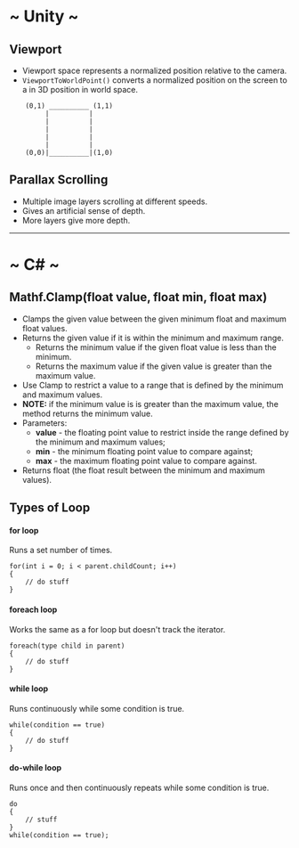 # ~ Unity ~
## Viewport
* Viewport space represents a normalized position relative to the camera.
* `ViewportToWorldPoint()` converts a normalized position on the screen to a in 3D position in world space.
```
    (0,1) __________ (1,1)
         |          |
         |          |
         |          |
         |          |
         |          |
    (0,0)|__________|(1,0)
```
## Parallax Scrolling
* Multiple image layers scrolling at different speeds.
* Gives an artificial sense of depth.
* More layers give more depth.
***
# ~ C# ~
## Mathf.Clamp(float value, float min, float max)
* Clamps the given value between the given minimum float and maximum float values.
* Returns the given value if it is within the minimum and maximum range.
    * Returns the minimum value if the given float value is less than the minimum.
    * Returns the maximum value if the given value is greater than the maximum value.
* Use Clamp to restrict a value to a range that is defined by the minimum and maximum values.
* __NOTE:__ if the minimum value is is greater than the maximum value, the method returns the minimum value.
* Parameters:
    * __value__ - the floating point value to restrict inside the range defined by the minimum and maximum values;
    * __min__ - the minimum floating point value to compare against;
    * __max__ - the maximum floating point value to compare against.
* Returns float (the float result between the minimum and maximum values).
## Types of Loop
#### for loop
Runs a set number of times.
```
for(int i = 0; i < parent.childCount; i++)
{
    // do stuff
}
```
#### foreach loop
Works the same as a for loop but doesn't track the iterator.
```
foreach(type child in parent)
{
    // do stuff
}
```
#### while loop
Runs continuously while some condition is true.
```
while(condition == true)
{
    // do stuff
}
```
#### do-while loop
Runs once and then continuously repeats while some condition is true.
```
do
{
    // stuff
}
while(condition == true);
```